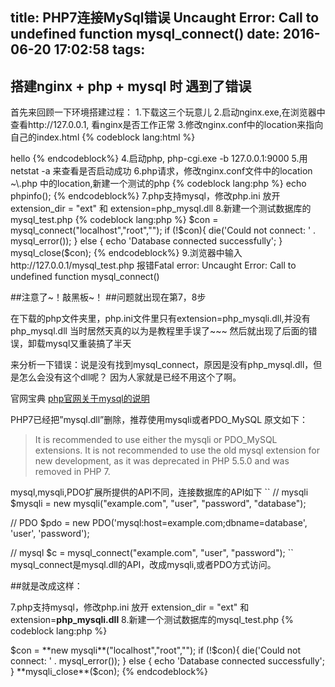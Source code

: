 title: PHP7连接MySql错误 Uncaught Error: Call to undefined function mysql_connect()
date: 2016-06-20 17:02:58
tags:
---
## 搭建nginx + php + mysql 时 遇到了错误
首先来回顾一下环境搭建过程：
1.下载这三个玩意儿
2.启动nginx.exe,在浏览器中查看http://127.0.0.1, 看nginx是否工作正常
3.修改nginx.conf中的location来指向自己的index.html
  {% codeblock lang:html %}
  <html>
    <head></head>
    <body>hello</body>
  </html>
  {% endcodeblock%}
4.启动php, php-cgi.exe -b 127.0.0.1:9000
5.用netstat -a 来查看是否启动成功
6.php请求，修改nginx.conf文件中的location ~\.php 中的location,新建一个测试的php
  {% codeblock lang:php %}
  <?php>
    echo phpinfo();
  {% endcodeblock%}
7.php支持mysql，修改php.ini
  放开 extension_dir = "ext" 和 extension=php_mysql.dll
8.新建一个测试数据库的mysql_test.php
  {% codeblock lang:php %}
  <?php>
      $con = mysql_connect("localhost","root","");  
      if (!$con){  
      die('Could not connect: ' . mysql_error());  
      } else {  
      echo 'Database connected successfully';  
      }  
      mysql_close($con);
  {% endcodeblock%}
9.浏览器中输入http://127.0.0.1/mysql_test.php
  报错Fatal error: Uncaught Error: Call to undefined function mysql_connect()

##注意了~！敲黑板~！
##问题就出现在第7，8步

在下载的php文件夹里，php.ini文件里只有extension=php_mysqli.dll,并没有php_mysql.dll
当时居然天真的以为是教程里手误了~~~
然后就出现了后面的错误，卸载mysql又重装搞了半天

来分析一下错误：说是没有找到mysql_connect，原因是没有php_mysql.dll，但是怎么会没有这个dll呢？
因为人家就是已经不用这个了啊。

官网宝典 [php官网关于mysql的说明](http://php.net/manual/zh/mysqlinfo.api.choosing.php)

PHP7已经把”mysql.dll”删除，推荐使用mysqli或者PDO_MySQL
原文如下：

>It is recommended to use either the mysqli or PDO_MySQL extensions. It is not recommended to use the old mysql extension for new development, as it was deprecated in PHP 5.5.0 and was removed in PHP 7.

mysql,mysqli,PDO扩展所提供的API不同，连接数据库的API如下
``
// mysqli
$mysqli = new mysqli("example.com", "user", "password", "database");

// PDO
$pdo = new PDO('mysql:host=example.com;dbname=database', 'user', 'password');

// mysql
$c = mysql_connect("example.com", "user", "password");
``
mysql_connect是mysql.dll的API，改成mysqli,或者PDO方式访问。

##就是改成这样：

7.php支持mysql，修改php.ini
  放开 extension_dir = "ext" 和 extension=**php_mysqli.dll**
8.新建一个测试数据库的mysql_test.php
  {% codeblock lang:php %}
  <?php>
      $con = **new mysqli**("localhost","root","");  
      if (!$con){  
      die('Could not connect: ' . mysql_error());  
      } else {  
      echo 'Database connected successfully';  
      }  
      **mysqli_close**($con);
  {% endcodeblock%}
